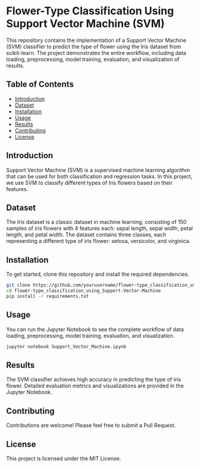 # Flower-Type Classification Using Support Vector Machine (SVM)

This repository contains the implementation of a Support Vector Machine (SVM) classifier to predict the type of flower using the Iris dataset from scikit-learn. The project demonstrates the entire workflow, including data loading, preprocessing, model training, evaluation, and visualization of results.

## Table of Contents

- [Introduction](#introduction)
- [Dataset](#dataset)
- [Installation](#installation)
- [Usage](#usage)
- [Results](#results)
- [Contributing](#contributing)
- [License](#license)

## Introduction

Support Vector Machine (SVM) is a supervised machine learning algorithm that can be used for both classification and regression tasks. In this project, we use SVM to classify different types of Iris flowers based on their features.

## Dataset

The Iris dataset is a classic dataset in machine learning, consisting of 150 samples of iris flowers with 4 features each: sepal length, sepal width, petal length, and petal width. The dataset contains three classes, each representing a different type of iris flower: setosa, versicolor, and virginica.

## Installation

To get started, clone this repository and install the required dependencies.

```bash
git clone https://github.com/yourusername/flower-type_classification_using_Support-Vector-Machine.git
cd flower-type_classification_using_Support-Vector-Machine
pip install -r requirements.txt
```

## Usage
You can run the Jupyter Notebook to see the complete workflow of data loading, preprocessing, model training, evaluation, and visualization.

```bash
jupyter notebook Support_Vector_Machine.ipynb
```
## Results
The SVM classifier achieves high accuracy in predicting the type of iris flower. Detailed evaluation metrics and visualizations are provided in the Jupyter Notebook.

## Contributing
Contributions are welcome! Please feel free to submit a Pull Request.

## License
This project is licensed under the MIT License.

